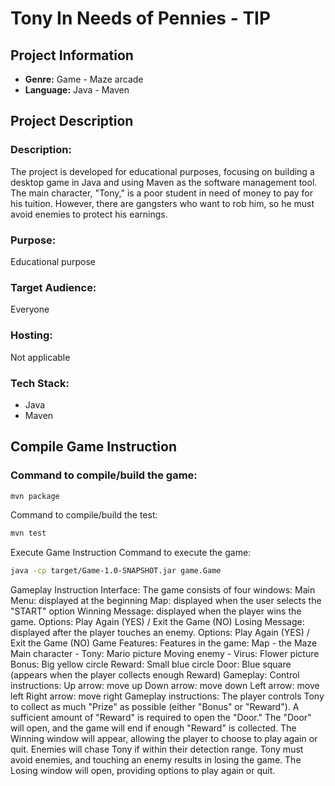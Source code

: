 # Tony In Needs of Pennies - TIP

## Project Information

- **Genre:** Game - Maze arcade
- **Language:** Java - Maven

## Project Description

### Description:

The project is developed for educational purposes, focusing on building a desktop game in Java and using Maven as the software management tool. The main character, "Tony," is a poor student in need of money to pay for his tuition. However, there are gangsters who want to rob him, so he must avoid enemies to protect his earnings.

### Purpose:

Educational purpose

### Target Audience:

Everyone

### Hosting:

Not applicable

### Tech Stack:

- Java
- Maven

## Compile Game Instruction

### Command to compile/build the game:

```bash
mvn package
```

Command to compile/build the test:
```bash
mvn test
```

Execute Game Instruction
Command to execute the game:
```bash
java -cp target/Game-1.0-SNAPSHOT.jar game.Game
```

Gameplay Instruction
Interface:
The game consists of four windows:
Main Menu: displayed at the beginning
Map: displayed when the user selects the "START" option
Winning Message: displayed when the player wins the game. Options: Play Again (YES) / Exit the Game (NO)
Losing Message: displayed after the player touches an enemy. Options: Play Again (YES) / Exit the Game (NO)
Game Features:
Features in the game:
Map - the Maze
Main character - Tony: Mario picture
Moving enemy - Virus: Flower picture
Bonus: Big yellow circle
Reward: Small blue circle
Door: Blue square (appears when the player collects enough Reward)
Gameplay:
Control instructions:
Up arrow: move up
Down arrow: move down
Left arrow: move left
Right arrow: move right
Gameplay instructions:
The player controls Tony to collect as much "Prize" as possible (either "Bonus" or "Reward").
A sufficient amount of "Reward" is required to open the "Door."
The "Door" will open, and the game will end if enough "Reward" is collected. The Winning window will appear, allowing the player to choose to play again or quit.
Enemies will chase Tony if within their detection range. Tony must avoid enemies, and touching an enemy results in losing the game. The Losing window will open, providing options to play again or quit.
